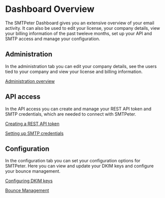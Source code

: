 # Dashboard Overview

The SMTPeter Dashboard gives you an extensive overview of your
email activity. It can also be used to edit your license, your company details, 
view your billing information of the past tweleve months, set up your API and SMTP 
access and manage your configuration. 

## Administration

In the administration tab you can edit your company details, see the users 
tied to your company and view your license and billing information. 

[Administration overview](copernica-docs:SMTPeter/dashboard/administration "The Administration dashboard")

## API access

In the API access you can create and manage your REST API token and
SMTP credentials, which are needed to connect with SMTPeter. 

[Creating a REST API token](copernica-docs:SMTPeter/dashboard/rest-api-token "Creating REST API tokens")

[Setting up SMTP credentials](copernica-docs:SMTPeter/dashboard/smtp-credentials "Setting up SMTP credentials")

## Configuration

In the configuration tab you can set your configuration options for SMTPeter. Here you can 
view and update your DKIM keys and configure your bounce management. 

[Configuring DKIM keys](copernica-docs:SMTPeter/dashboard/dkim-keys "Configuring DKIM keys")

[Bounce Management](copernica-docs:SMTPeter/dashboard/bounce-management "Configuring bounce management")


<!---
## Statistics

@todo

-->
